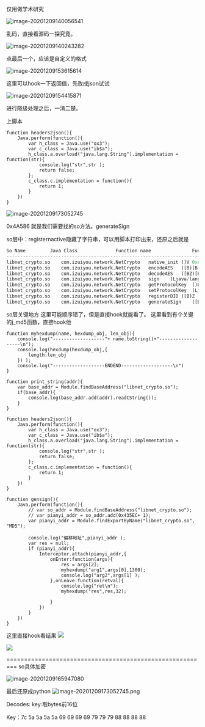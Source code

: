 仅用做学术研究



![image-20201209140056541](https://file-1252803298.cos.ap-guangzhou.myqcloud.com/2020-12-09-101255.png)

乱码，直接看源码一探究竟。

![image-20201209140243282](https://file-1252803298.cos.ap-guangzhou.myqcloud.com/2020-12-09-101301.png)

点最后一个，应该是自定义的格式

![image-20201209153615614](https://file-1252803298.cos.ap-guangzhou.myqcloud.com/2020-12-09-101307.png)

这里可以hook一下返回值，先改成json试试

![image-20201209154415871](https://file-1252803298.cos.ap-guangzhou.myqcloud.com/2020-12-09-101325.png)

进行降级处理之后，一清二楚。

上脚本

```
function headers2json(){
    Java.perform(function(){
        var h_class = Java.use("ox3");
        var c_class = Java.use("ib$a");
        h_class.a.overload("java.lang.String").implementation = function(str){
            console.log("str",str );
            return false;
        };
        c_class.c.implementation = function(){
            return 1;
        }
    })
}
```

![image-20201209173052745](https://file-1252803298.cos.ap-guangzhou.myqcloud.com/2020-12-09-101332.png)

0x4A586 就是我们需要找的so方法。generateSign


so层中：registernactive隐藏了字符串，可以用脚本打印出来，还原之后就是

```python
So Name			Java Class				Function name				Function signature	该函数SO的基址		Function偏移(IDA中可以直接跳转到这个地址)
---------------------------------------------------------------------------------------------------------------------------------------------------------------------------------------------------
libnet_crypto.so	com.izuiyou.network.NetCrypto	native_init	()V	0xc5a8c000	0x4a069
libnet_crypto.so	com.izuiyou.network.NetCrypto	encodeAES	([B)[B	0xc5a8c000	0x4a0b9
libnet_crypto.so	com.izuiyou.network.NetCrypto	decodeAES	([BZ)[B	0xc5a8c000	0x4a14d
libnet_crypto.so	com.izuiyou.network.NetCrypto	sign	(Ljava/lang/String;[B)Ljava/lang/String;	0xc5a8c000	0x4a28d
libnet_crypto.so	com.izuiyou.network.NetCrypto	getProtocolKey	()Ljava/lang/String;	0xc5a8c000	0x4a419
libnet_crypto.so	com.izuiyou.network.NetCrypto	setProtocolKey	(Ljava/lang/String;)V	0xc5a8c000	0x4a479
libnet_crypto.so	com.izuiyou.network.NetCrypto	registerDID	([B)Z	0xc5a8c000	0x4a4f5
libnet_crypto.so	com.izuiyou.network.NetCrypto	generateSign	([B)Ljava/lang/String;	0xc5a8c000	0x4a587
```

so层关键地方 这里可能顺序错了，但是直接hook就能看了。
这里看到有个关键的j_md5函数，直接hook他

```javasript
function myhexdump(name, hexdump_obj, len_obj){
    console.log("-------------------"+ name.toString()+"-------------------\n");
    console.log(hexdump(hexdump_obj,{
        length:len_obj
    }) );
    console.log("-------------------ENDEND-------------------\n")
}

function print_string(addr){
    var base_addr = Module.findBaseAddress("libnet_crypto.so");
    if(base_addr){
        console.log(base_addr.add(addr).readCString());
    }
}

function headers2json(){
    Java.perform(function(){
        var h_class = Java.use("ox3");
        var c_class = Java.use("ib$a");
        h_class.a.overload("java.lang.String").implementation = function(str){
            console.log("str",str );
            return false;
        };
        c_class.c.implementation = function(){
            return 1;
        }
    })
}

function gensign(){
    Java.perform(function(){
        // var so_addr = Module.findBaseAddress("libnet_crypto.so");
        // var pianyi_addr = so_addr.add(0x435EC+ 1);
        var pianyi_addr = Module.findExportByName("libnet_crypto.so", "MD5");

        console.log("偏移地址",pianyi_addr );
        var res = null;
        if (pianyi_addr){
            Interceptor.attach(pianyi_addr,{
                onEnter:function(args){
                    res = args[2];
                    myhexdump("arg1",args[0],1300);
                    console.log("arg2",args[1] );
                },onLeave:function(retval){
                    console.log("ret\n");
                    myhexdump("res",res,32);
                    
                }
            })
        }
    })
}
```

这里直接hook看结果
![](https://file-1252803298.cos.ap-guangzhou.myqcloud.com/2020-12-09-101338.png)

![](https://file-1252803298.cos.ap-guangzhou.myqcloud.com/2020-12-09-101345.png)

=========================================================
so具体加密

![image-20201209165947080](https://file-1252803298.cos.ap-guangzhou.myqcloud.com/2020-12-09-101352.png)

最后还原成python
![image-20201209173052745.png][1]


[1]: https://chion.xyz/usr/uploads/2020/12/832688930.png





Decodes: key:取bytes前16位

Key：7c 5a 5a 5a 5a 69 69 69 69 79 79 79 88 88 88 88